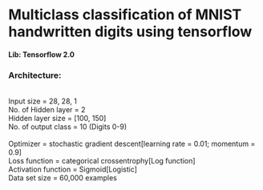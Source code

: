 # Multiclass classification of MNIST handwritten digits using tensorflow
#### Lib: Tensorflow 2.0

### Architecture:
<br/>Input size = 28, 28, 1
<br/>No. of Hidden layer = 2
<br/>Hidden layer size = [100, 150]
<br/>No. of output class = 10 (Digits 0-9)
<br/>
<br/>Optimizer = stochastic gradient descent[learning rate = 0.01; momentum = 0.9]
<br/>Loss function = categorical crossentrophy[Log function]
<br/>Activation function = Sigmoid[Logistic]
<br/>Data set size = 60,000 examples
